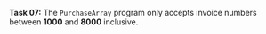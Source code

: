 **Task 07:** The `PurchaseArray` program only accepts invoice numbers between **1000** and **8000** inclusive.